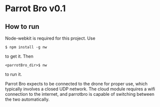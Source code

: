
# Parrot Bro v0.1

## How to run
	
Node-webkit is required for this project. Use 

	$ npm install -g nw

to get it. Then 	

	<parrotBro_dir>$ nw

to run it.

Parrot Bro expects to be connected to the drone for proper use, which typically involves a closed UDP network. The cloud module requires a wifi connection to the internet, and parrotbro is capable of switching between the two automatically.

